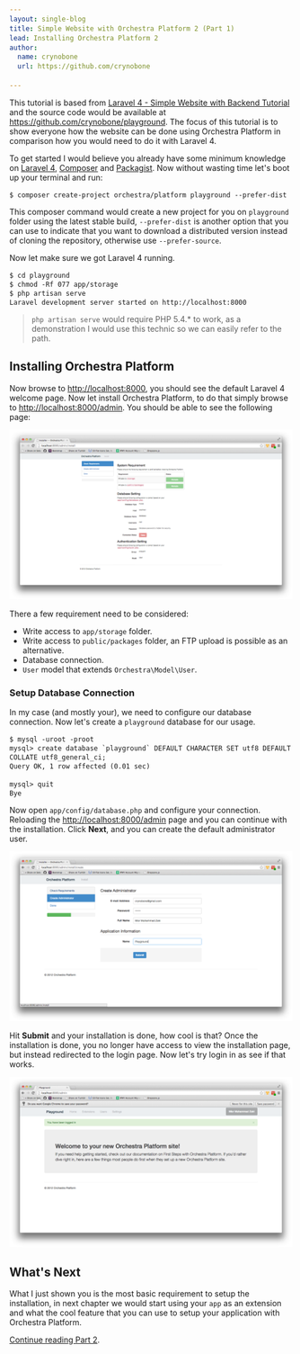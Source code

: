 ```yaml
---
layout: single-blog
title: Simple Website with Orchestra Platform 2 (Part 1)
lead: Installing Orchestra Platform 2
author:
  name: crynobone
  url: https://github.com/crynobone

---
```


This tutorial is based from [Laravel 4 - Simple Website with Backend Tutorial](http://www.codeforest.net/laravel4-simple-website-with-backend-1) and the source code would be available at <https://github.com/crynobone/playground>. The focus of this tutorial is to show everyone how the website can be done using Orchestra Platform in comparison how you would need to do it with Laravel 4.

To get started I would believe you already have some minimum knowledge on [Laravel 4](http://laravel.com), [Composer](http://getcomposer.org) and [Packagist](http://packagist.org). Now without wasting time let's boot up your terminal and run:

	$ composer create-project orchestra/platform playground --prefer-dist
	
This composer command would create a new project for you on `playground` folder using the latest stable build, `--prefer-dist` is another option that you can use to indicate that you want to download a distributed version instead of cloning the repository, otherwise use `--prefer-source`.

Now let make sure we got Laravel 4 running.

	$ cd playground
	$ chmod -Rf 077 app/storage
	$ php artisan serve
	Laravel development server started on http://localhost:8000

> `php artisan serve` would require PHP 5.4.* to work, as a demonstration I would use this technic so we can easily refer to the path.

## Installing Orchestra Platform


Now browse to <http://localhost:8000>, you should see the default Laravel 4 welcome page. Now let install Orchestra Platform, to do that simply browse to <http://localhost:8000/admin>. You should be able to see the following page:

![Installation, Requirement Page](/blogs/assets/2013/06/installation-requirement.png)

There a few requirement need to be considered:

* Write access to `app/storage` folder.
* Write access to `public/packages` folder, an FTP upload is possible as an alternative.
* Database connection.
* `User` model that extends `Orchestra\Model\User`.

### Setup Database Connection


In my case (and mostly your), we need to configure our database connection. Now let's create a `playground` database for our usage.

	$ mysql -uroot -proot
	mysql> create database `playground` DEFAULT CHARACTER SET utf8 DEFAULT COLLATE utf8_general_ci;
	Query OK, 1 row affected (0.01 sec)
	
	mysql> quit
	Bye


Now open `app/config/database.php` and configure your connection. Reloading the <http://localhost:8000/admin> page and you can continue with the installation. Click **Next**, and you can create the default administrator user.

![Installation, Create User Page](/blogs/assets/2013/06/installation-create-user.png)

Hit **Submit** and your installation is done, how cool is that? Once the installation is done, you no longer have access to view the installation page, but instead redirected to the login page. Now let's try login in as see if that works.

![Logged In](/blogs/assets/2013/06/logged-in.png)

## What's Next

What I just shown you is the most basic requirement to setup the installation, in next chapter we would start using your `app` as an extension and what the cool feature that you can use to setup your application with Orchestra Platform.

[Continue reading Part 2](/blogs/2013/06/01/simple-website-2).


